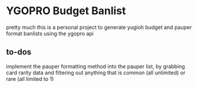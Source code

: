# YGOPRO Budget Banlist

pretty much this is a personal project to generate yugioh budget and pauper format banlists using the ygopro api

## to-dos

implement the pauper formatting method into the pauper list, by grabbing card rarity data and filtering out anything that is common (all unlimited) or rare (all limited to 1)